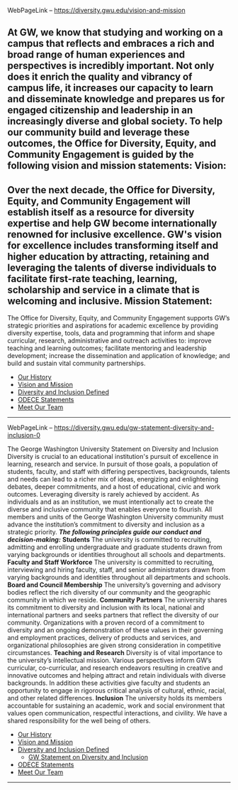 WebPageLink – https://diversity.gwu.edu/vision-and-mission 

 
At GW, we know that studying and working on a campus that reflects and embraces a rich and broad range of human experiences and perspectives is incredibly important. Not only does it enrich the quality and vibrancy of campus life, it increases our capacity to learn and disseminate knowledge and prepares us for engaged citizenship and leadership in an increasingly diverse and global society.
To help our community build and leverage these outcomes, the Office for Diversity, Equity, and Community Engagement is guided by the following vision and mission statements:
Vision:
-------
Over the next decade, the Office for Diversity, Equity, and Community Engagement will establish itself as a resource for diversity expertise and help GW become internationally renowned for inclusive excellence. GW's vision for excellence includes transforming itself and higher education by attracting, retaining and leveraging the talents of diverse individuals to facilitate first-rate teaching, learning, scholarship and service in a climate that is welcoming and inclusive.
Mission Statement:
------------------
The Office for Diversity, Equity, and Community Engagement supports GW’s strategic priorities and aspirations for academic excellence by providing diversity expertise, tools, data and programming that inform and shape curricular, research, administrative and outreach activities to: improve teaching and learning outcomes; facilitate mentoring and leadership development; increase the dissemination and application of knowledge; and build and sustain vital community partnerships.
* [Our History](/our-history)
* [Vision and Mission](/vision-and-mission)
* [Diversity and Inclusion Defined](/diversity-and-inclusion-defined)
* [ODECE Statements](/odece-statements)
* [Meet Our Team](/meet-our-team-0)
 
** **

WebPageLink – https://diversity.gwu.edu/gw-statement-diversity-and-inclusion-0 

 
The George Washington University Statement on Diversity and Inclusion Diversity is crucial to an educational institution's pursuit of excellence in learning, research and service. In pursuit of those goals, a population of students, faculty, and staff with differing perspectives, backgrounds, talents and needs can lead to a richer mix of ideas, energizing and enlightening debates, deeper commitments, and a host of educational, civic and work outcomes.
Leveraging diversity is rarely achieved by accident. As individuals and as an institution, we must intentionally act to create the diverse and inclusive community that enables everyone to flourish. All members and units of the George Washington University community must advance the institution’s commitment to diversity and inclusion as a strategic priority.
***The following principles guide our conduct and decision-making:*** 
**Students** 
The university is committed to recruiting, admitting and enrolling undergraduate and graduate students drawn from varying backgrounds or identities throughout all schools and departments.
**Faculty and Staff Workforce** 
The university is committed to recruiting, interviewing and hiring faculty, staff, and senior administrators drawn from varying backgrounds and identities throughout all departments and schools.
**Board and Council Membership** 
The university’s governing and advisory bodies reflect the rich diversity of our community and the geographic community in which we reside.
**Community Partners**
The university shares its commitment to diversity and inclusion with its local, national and international partners and seeks partners that reflect the diversity of our community. Organizations with a proven record of a commitment to diversity and an ongoing demonstration of these values in their governing and employment practices, delivery of products and services, and organizational philosophies are given strong consideration in competitive circumstances.
**Teaching and Research** 
Diversity is of vital importance to the university’s intellectual mission. Various perspectives inform GW’s curricular, co-curricular, and research endeavors resulting in creative and innovative outcomes and helping attract and retain individuals with diverse backgrounds. In addition these activities give faculty and students an opportunity to engage in rigorous critical analysis of cultural, ethnic, racial, and other related differences.
**Inclusion**
The university holds its members accountable for sustaining an academic, work and social environment that values open communication, respectful interactions, and civility. We have a shared responsibility for the well being of others.
* [Our History](/our-history)
* [Vision and Mission](/vision-and-mission)
* [Diversity and Inclusion Defined](/diversity-and-inclusion-defined)
	+ [GW Statement on Diversity and Inclusion](/gw-statement-diversity-and-inclusion-0)
* [ODECE Statements](/odece-statements)
* [Meet Our Team](/meet-our-team-0)
 
** **

